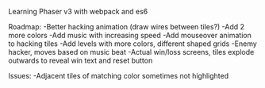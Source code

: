 Learning Phaser v3 with webpack and es6

Roadmap:
    -Better hacking animation (draw wires between tiles?)
    -Add 2 more colors
    -Add music with increasing speed
    -Add mouseover animation to hacking tiles
    -Add levels with more colors, different shaped grids
    -Enemy hacker, moves based on music beat
    -Actual win/loss screens, tiles explode outwards to reveal win text and reset button

Issues:
    -Adjacent tiles of matching color sometimes not highlighted